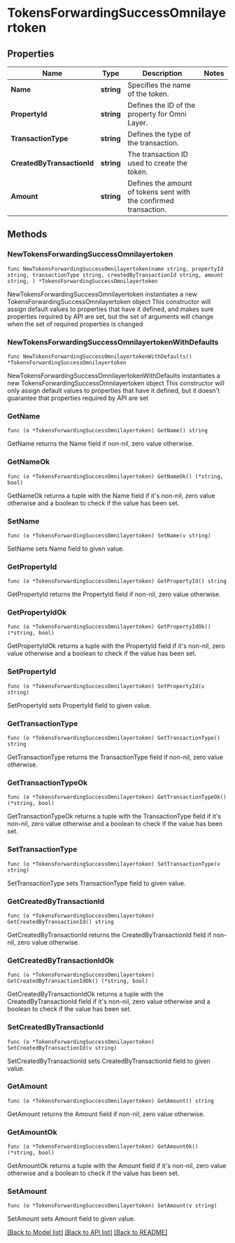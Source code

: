 # TokensForwardingSuccessOmnilayertoken

## Properties

Name | Type | Description | Notes
------------ | ------------- | ------------- | -------------
**Name** | **string** | Specifies the name of the token. | 
**PropertyId** | **string** | Defines the ID of the property for Omni Layer. | 
**TransactionType** | **string** | Defines the type of the transaction. | 
**CreatedByTransactionId** | **string** | The transaction ID used to create the token. | 
**Amount** | **string** | Defines the amount of tokens sent with the confirmed transaction. | 

## Methods

### NewTokensForwardingSuccessOmnilayertoken

`func NewTokensForwardingSuccessOmnilayertoken(name string, propertyId string, transactionType string, createdByTransactionId string, amount string, ) *TokensForwardingSuccessOmnilayertoken`

NewTokensForwardingSuccessOmnilayertoken instantiates a new TokensForwardingSuccessOmnilayertoken object
This constructor will assign default values to properties that have it defined,
and makes sure properties required by API are set, but the set of arguments
will change when the set of required properties is changed

### NewTokensForwardingSuccessOmnilayertokenWithDefaults

`func NewTokensForwardingSuccessOmnilayertokenWithDefaults() *TokensForwardingSuccessOmnilayertoken`

NewTokensForwardingSuccessOmnilayertokenWithDefaults instantiates a new TokensForwardingSuccessOmnilayertoken object
This constructor will only assign default values to properties that have it defined,
but it doesn't guarantee that properties required by API are set

### GetName

`func (o *TokensForwardingSuccessOmnilayertoken) GetName() string`

GetName returns the Name field if non-nil, zero value otherwise.

### GetNameOk

`func (o *TokensForwardingSuccessOmnilayertoken) GetNameOk() (*string, bool)`

GetNameOk returns a tuple with the Name field if it's non-nil, zero value otherwise
and a boolean to check if the value has been set.

### SetName

`func (o *TokensForwardingSuccessOmnilayertoken) SetName(v string)`

SetName sets Name field to given value.


### GetPropertyId

`func (o *TokensForwardingSuccessOmnilayertoken) GetPropertyId() string`

GetPropertyId returns the PropertyId field if non-nil, zero value otherwise.

### GetPropertyIdOk

`func (o *TokensForwardingSuccessOmnilayertoken) GetPropertyIdOk() (*string, bool)`

GetPropertyIdOk returns a tuple with the PropertyId field if it's non-nil, zero value otherwise
and a boolean to check if the value has been set.

### SetPropertyId

`func (o *TokensForwardingSuccessOmnilayertoken) SetPropertyId(v string)`

SetPropertyId sets PropertyId field to given value.


### GetTransactionType

`func (o *TokensForwardingSuccessOmnilayertoken) GetTransactionType() string`

GetTransactionType returns the TransactionType field if non-nil, zero value otherwise.

### GetTransactionTypeOk

`func (o *TokensForwardingSuccessOmnilayertoken) GetTransactionTypeOk() (*string, bool)`

GetTransactionTypeOk returns a tuple with the TransactionType field if it's non-nil, zero value otherwise
and a boolean to check if the value has been set.

### SetTransactionType

`func (o *TokensForwardingSuccessOmnilayertoken) SetTransactionType(v string)`

SetTransactionType sets TransactionType field to given value.


### GetCreatedByTransactionId

`func (o *TokensForwardingSuccessOmnilayertoken) GetCreatedByTransactionId() string`

GetCreatedByTransactionId returns the CreatedByTransactionId field if non-nil, zero value otherwise.

### GetCreatedByTransactionIdOk

`func (o *TokensForwardingSuccessOmnilayertoken) GetCreatedByTransactionIdOk() (*string, bool)`

GetCreatedByTransactionIdOk returns a tuple with the CreatedByTransactionId field if it's non-nil, zero value otherwise
and a boolean to check if the value has been set.

### SetCreatedByTransactionId

`func (o *TokensForwardingSuccessOmnilayertoken) SetCreatedByTransactionId(v string)`

SetCreatedByTransactionId sets CreatedByTransactionId field to given value.


### GetAmount

`func (o *TokensForwardingSuccessOmnilayertoken) GetAmount() string`

GetAmount returns the Amount field if non-nil, zero value otherwise.

### GetAmountOk

`func (o *TokensForwardingSuccessOmnilayertoken) GetAmountOk() (*string, bool)`

GetAmountOk returns a tuple with the Amount field if it's non-nil, zero value otherwise
and a boolean to check if the value has been set.

### SetAmount

`func (o *TokensForwardingSuccessOmnilayertoken) SetAmount(v string)`

SetAmount sets Amount field to given value.



[[Back to Model list]](../README.md#documentation-for-models) [[Back to API list]](../README.md#documentation-for-api-endpoints) [[Back to README]](../README.md)


